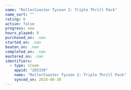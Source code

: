 ```yaml
---
name: "RollerCoaster Tycoon 2: Triple Thrill Pack"
name_sort: ""
rating: 0
active: false
progress: new
hours_played: 0
purchased_on: .nan
started_on: .nan
beaten_on: .nan
completed_on: .nan
mastered_on: .nan
identifiers:
  - type: steam
    appid: "285330"
    name: "RollerCoaster Tycoon 2: Triple Thrill Pack"
    synced_on: 2024-08-30
---
```

